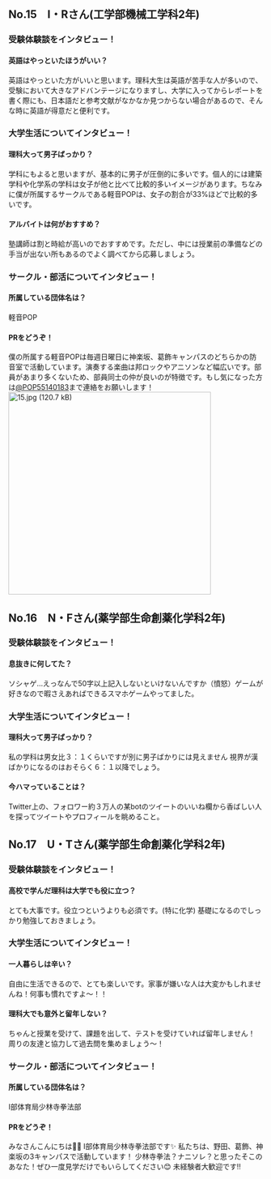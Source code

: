 <!-- - YouTube　https://youtu.be/SxqcuwNoAYY -->


## No.15　I・Rさん(工学部機械工学科2年)
### 受験体験談をインタビュー！
#### 英語はやっといたほうがいい？
英語はやっといた方がいいと思います。理科大生は英語が苦手な人が多いので、受験において大きなアドバンテージになりますし、大学に入ってからレポートを書く際にも、日本語だと参考文献がなかなか見つからない場合があるので、そんな時に英語が得意だと便利です。

### 大学生活についてインタビュー！
#### 理科大って男子ばっかり？
学科にもよると思いますが、基本的に男子が圧倒的に多いです。個人的には建築学科や化学系の学科は女子が他と比べて比較的多いイメージがあります。ちなみに僕が所属するサークルである軽音POPは、女子の割合が33%ほどで比較的多いです。
#### アルバイトは何がおすすめ？
塾講師は割と時給が高いのでおすすめです。ただし、中には授業前の準備などの手当が出ない所もあるのでよく調べてから応募しましょう。

### サークル・部活についてインタビュー！
#### 所属している団体名は？
軽音POP
#### PRをどうぞ！
僕の所属する軽音POPは毎週日曜日に神楽坂、葛飾キャンパスのどちらかの防音室で活動しています。演奏する楽曲は邦ロックやアニソンなど幅広いです。部員があまり多くないため、部員同士の仲が良いのが特徴です。もし気になった方は[@POP55140183](https://twitter.com/POP55140183)まで連絡をお願いします！
<img width="400" alt="15.jpg (120.7 kB)" src="https://img.esa.io/uploads/production/attachments/7722/2020/11/19/56358/3b03069c-de13-43c7-a6f0-276a593f96e6.jpg">




## No.16　N・Fさん(薬学部生命創薬化学科2年)
### 受験体験談をインタビュー！
#### 息抜きに何してた？
ソシャゲ…えっなんで50字以上記入しないといけないんですか（憤怒）ゲームが好きなので暇さえあればできるスマホゲームやってました。

### 大学生活についてインタビュー！
#### 理科大って男子ばっかり？
私の学科は男女比３：１くらいですが別に男子ばかりには見えません 視界が漢ばかりになるのはおそらく６：１以降でしょう。
#### 今ハマっていることは？
Twitter上の、フォロワー約３万人の某botのツイートのいいね欄から香ばしい人を探ってツイートやプロフィールを眺めること。


## No.17　U・Tさん(薬学部生命創薬化学科2年)
### 受験体験談をインタビュー！
#### 高校で学んだ理科は大学でも役に立つ？
とても大事です。役立つというよりも必須です。(特に化学)
基礎になるのでしっかり勉強しておきましょう。

### 大学生活についてインタビュー！
#### 一人暮らしは辛い？
自由に生活できるので、とても楽しいです。家事が嫌いな人は大変かもしれませんね！何事も慣れですよ〜！！
#### 理科大でも意外と留年しない？
ちゃんと授業を受けて、課題を出して、テストを受けていれば留年しません！
周りの友達と協力して過去問を集めましょう〜！

### サークル・部活についてインタビュー！
#### 所属している団体名は？
I部体育局少林寺拳法部
#### PRをどうぞ！
みなさんこんにちは🙏🥋
I部体育局少林寺拳法部です✨
私たちは、野田、葛飾、神楽坂の3キャンパスで活動しています！
少林寺拳法？ナニソレ？と思ったそこのあなた！ぜひ一度見学だけでもいらしてください😊
未経験者大歓迎です‼︎
<!-- - YouTube　https://youtu.be/suky0n4Zd2c -->

